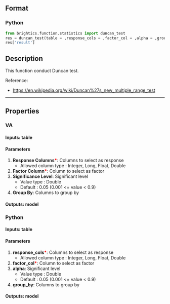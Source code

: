 ## Format
### Python
```python
from brightics.function.statistics import duncan_test
res = duncan_test(table = ,response_cols = ,factor_col = ,alpha = ,group_by = )
res['result']
```

## Description
This function conduct Duncan test. 

Reference:
+ <https://en.wikipedia.org/wiki/Duncan%27s_new_multiple_range_test>

---

## Properties
### VA
#### Inputs: table

#### Parameters
1. **Response Columns**<b style="color:red">*</b>: Columns to select as response
   - Allowed column type : Integer, Long, Float, Double
2. **Factor Column**<b style="color:red">*</b>: Column to select as factor
3. **Significance Level**: Significant level
   - Value type : Double
   - Default : 0.05 (0.001 <= value < 0.9)
4. **Group By**: Columns to group by

#### Outputs: model

### Python
#### Inputs: table

#### Parameters
1. **response_cols**<b style="color:red">*</b>: Columns to select as response
   - Allowed column type : Integer, Long, Float, Double
2. **factor_col**<b style="color:red">*</b>: Column to select as factor
3. **alpha**: Significant level
   - Value type : Double
   - Default : 0.05 (0.001 <= value < 0.9)
4. **group_by**: Columns to group by

#### Outputs: model

